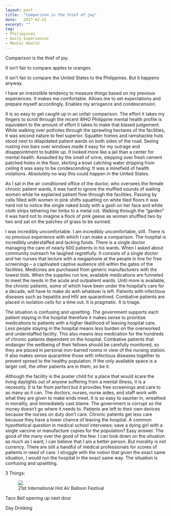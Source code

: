 ```yaml
---
layout: post
title:  "Comparison is the thief of joy"
date:   2017-02-21
excerpt: ""
tag:
- Philippines
- Daily Experiences
- Mental Health
---
```


Comparison is the thief of joy. 

It isn’t fair to compare apples to oranges. 

It isn’t fair to compare the United States to the Philippines. 
But it happens anyway. 

I have an irresistible tendency to measure things based on my previous experiences. It makes me comfortable. Allows me to set expectations and prepare myself accordingly. Enables my arrogance and condescension. 

It is so easy to get caught up in an unfair comparison. The effort it takes my fingers to scroll through the recent WHO Philippine mental health profile is equivalent to the amount of effort it takes to make that biased judgement. While walking over potholes through the sprawling hectares of the facilities, it was second nature to feel superior. Squatter homes and ramshackle huts stood next to dilapidated patient wards on both sides of the road. Seeing rusting iron bars over windows made it easy for my outrage and disappointment to bubble up. It looked more like a jail than a center for mental health. Assaulted by the smell of urine, stepping over fresh cement patched holes in the floor, skirting a bowl catching water dripping from ceiling it was easy to be condescending. It was a minefield of health violations. Absolutely no way this could happen in the United States. 

As I sat in the air conditioned office of the doctor, who oversees the female chronic patient wards, it was hard to ignore the muffled sounds of wailing women while he explained patient flow through the facilities. Passing by cells filled with women in pink shifts squatting on white tiled floors it was hard not to notice the single naked body with a gash on her face and white cloth strips tethering her limbs to a metal cot. Walking through the “garden” it was hard not to imagine a flock of pink geese as women shuffled two by two and sat on the patches of grass to be sunned. 

I was incredibly uncomfortable. I am incredibly uncomfortable, still. There is no previous experience with which I can make a comparison. The hospital is incredibly understaffed and lacking funds. There is a single doctor managing the care of nearly 600 patients in his wards. When I asked about community outreach he laughed regretfully. It consists of a single doctor and her nurses that lecture with a megaphone at the people in line for free screenings – a captivated captive audience still within the gates of the facilities. 
Medicines are purchased from generic manufacturers with the lowest bids. When the supplies run low, available medications are funneled to meet the needs in the acute and outpatient wards. Until more is available, the chronic patients, some of which have been under the hospital’s care for a decade, will have to make do with whatever is left. Patients with infectious diseases such as hepatitis and HIV are quarantined. Combative patients are placed in isolation cells for a time out. It is pragmatic. It is triage. 

The situation is confusing and upsetting. The government supports each patient staying in the hospital therefore it makes sense to prioritize medications to patients with a higher likelihood of leaving hospital care. Less people staying in the hospital means less burden on the overworked and understaffed facility. This also means less medication for the hundreds of chronic patients dependent on the hospital. Combative patients that endanger the wellbeing of their fellows should be carefully monitored, so they are placed in personal iron-barred rooms in view of the nursing station.  It also makes sense quarantine those with infectious diseases together to prevent spread to the healthy population. If the only available space is a larger cell, the other patients are in them, so be it. 

Although the facility is the poster child for a place that would scare the living daylights out of anyone suffering from a mental illness, it is a necessity. It is far from perfect but it provides free screenings and care to as many as it can. The doctors, nurses, nurse aides, and staff work with what they are given to make ends meet. It is so easy to saunter in, wreathed in morality, and immediately cast blame. The government is corrupt so the money doesn’t go where it needs to. Patients are left to their own devices because the nurses on duty don’t care. Chronic patients get less care because they have a lower chance of leaving the hospital.
A common hypothetical question in medical school interviews: save a dying girl with a single vaccine or manufacture copies for the population? Easy answer. The good of the many over the good of the few. I can look down on the situation as much as I want; I can believe that I am a better person. But morality is not currency. There are still a handful of medical professionals for scores of patients in need of care. I struggle with the notion that given the exact same situation, I would run the hospital in the exact same way. The situation is confusing and upsetting.





3 Things:
 

<figure>
    <a href="/assets/img/hotairballoon.jpg"><img src="/assets/img/hotairballoon.jpg"></a>
    <figcaption>21st International Hot Air Balloon Festival </figcaption>
    </figure>



 Taco Bell opening up next door
 
 Day Drinking
